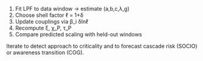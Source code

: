 1. Fit LPF to data window → estimate (a,b,c,λ,g)
2. Choose shell factor ℓ = 1+δ
3. Update couplings via β_i δlnℓ
4. Recompute ξ, χ_P, τ_P
5. Compare predicted scaling with held-out windows

Iterate to detect approach to criticality and to forecast cascade risk (SOCIO) or awareness transition (COG).